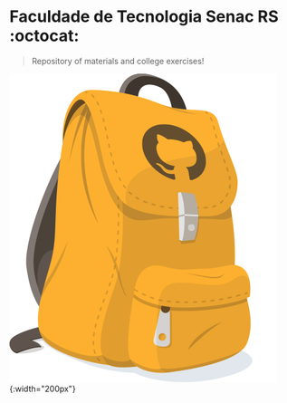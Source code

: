 # Faculdade de Tecnologia Senac RS :octocat:

> Repository of materials and college exercises!

![](github-bag.png){:width="200px"}